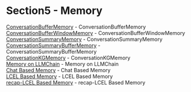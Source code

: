 # Section5 - Memory

[ConversationBufferMemory](./0500-ConversationBufferMemory.ipynb) - ConversationBufferMemory   
[ConversationBufferWindowMemory](./0501-ConversationBufferWindowMemory.ipynb) - ConversationBufferWindowMemory   
[ConversationSummaryMemory](./0502-ConversationSummaryMemory.ipynb) - ConversationSummaryMemory   
[ConversationSummaryBufferMemory](./0503-ConversationSummaryBufferMemory.ipynb) - ConversationSummaryBufferMemory   
[ConversationKGMemory](./0504-ConversationKGMemory.ipynb) - ConversationKGMemory   
[Memory on LLMChain](./0505-MemoryOnLLMChain.ipynb) - Memory on LLMChain   
[Chat Based Memory](./0506-ChatBasedMemory.ipynb) - Chat Based Memory   
[LCEL Based Memory](./0507-LCEL_BasedMemory.ipynb) - LCEL Based Memory   
[recap-LCEL Based Memory](./0508-recap-LCEL_BasedMemory.ipynb) - recap-LCEL Based Memory   
